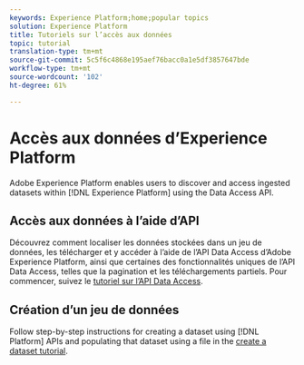 ```yaml
---
keywords: Experience Platform;home;popular topics
solution: Experience Platform
title: Tutoriels sur l’accès aux données
topic: tutorial
translation-type: tm+mt
source-git-commit: 5c5f6c4868e195aef76bacc0a1e5df3857647bde
workflow-type: tm+mt
source-wordcount: '102'
ht-degree: 61%

---
```



# Accès aux données d’Experience Platform

Adobe Experience Platform enables users to discover and access ingested datasets within [!DNL Experience Platform] using the Data Access API.

## Accès aux données à l’aide d’API

Découvrez comment localiser les données stockées dans un jeu de données, les télécharger et y accéder à l’aide de l’API Data Access d’Adobe Experience Platform, ainsi que certaines des fonctionnalités uniques de l’API Data Access, telles que la pagination et les téléchargements partiels. Pour commencer, suivez le [tutoriel sur l’API Data Access](../data-access/tutorials/dataset-data.md).

## Création d’un jeu de données

Follow step-by-step instructions for creating a dataset using [!DNL Platform] APIs and populating that dataset using a file in the [create a dataset tutorial](../catalog/datasets/create.md).
